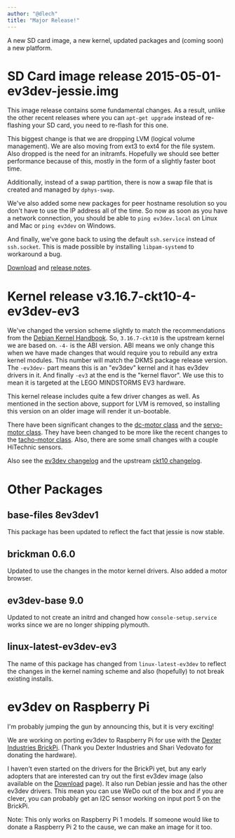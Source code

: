 ```yaml
---
author: "@dlech"
title: "Major Release!"
---
```


A new SD card image, a new kernel, updated packages and (coming soon) a new
platform.

# SD Card image release 2015-05-01-ev3dev-jessie.img

This image release contains some fundamental changes. As a result, unlike the
other recent releases where you can `apt-get upgrade` instead of re-flashing
your SD card, you need to re-flash for this one.

This biggest change is that we are dropping LVM (logical volume management).
We are also moving from ext3 to ext4 for the file system. Also dropped is the
need for an initramfs. Hopefully we should see better performance because of
this, mostly in the form of a slightly faster boot time.

Additionally, instead of a swap partition, there is now a swap file that is
created and managed by `dphys-swap`.

We've also added some new packages for peer hostname resolution so you don't
have to use the IP address all of the time. So now as soon as you have a network
connection, you should be able to `ping ev3dev.local` on Linux and Mac or
`ping ev3dev` on Windows.

And finally, we've gone back to using the default `ssh.service` instead of
`ssh.socket`. This is made possible by installing `libpam-systemd` to
workaround a bug.

[Download] and [release notes].

# Kernel release v3.16.7-ckt10-4-ev3dev-ev3

We've changed the version scheme slightly to match the recommendations from the
[Debian Kernel Handbook]. So, `3.16.7-ckt10` is the upstream kernel we are based
on. `-4-` is the ABI version. ABI means we only change this when we have made
changes that would require you to rebuild any extra kernel modules. This number
will match the DKMS package release version. The `-ev3dev-` part means this is
an "ev3dev" kernel and it has ev3dev drivers in it. And finally `-ev3` at the
end is the "kernel flavor". We use this to mean it is targeted at the LEGO
MINDSTORMS EV3 hardware.

This kernel release includes quite a few driver changes as well. As mentioned
in the section above, support for LVM is removed, so installing this version
on an older image will render it un-bootable.

There have been significant changes to the [dc-motor class] and the [servo-motor
class]. They have been changed to be more like the recent changes to the
[tacho-motor class]. Also, there are some small changes with a couple HiTechnic
sensors.

Also see the [ev3dev changelog] and the upstream [ckt10 changelog].

# Other Packages

## base-files 8ev3dev1

This package has been updated to reflect the fact that jessie is now stable.

## brickman 0.6.0

Updated to use the changes in the motor kernel drivers. Also added a motor browser.

## ev3dev-base 9.0

Updated to not create an initrd and changed how `console-setup.service` works
since we are no longer shipping plymouth.

## linux-latest-ev3dev-ev3

The name of this package has changed from `linux-latest-ev3dev` to reflect the
changes in the kernel naming scheme and also (hopefully) to not break existing
installs.

# ev3dev on Raspberry Pi

I'm probably jumping the gun by announcing this, but it is very exciting!

We are working on porting ev3dev to Raspberry Pi for use with the [Dexter Industries
BrickPi]. (Thank you Dexter Industries and Shari Vedovato for donating the hardware).

I haven't even started on the drivers for the BrickPi yet, but any early adopters
that are interested can try out the first ev3dev image (also available on the
[Download] page). It also run Debian jessie and has the other ev3dev drivers.
This mean you can use WeDo out of the box and if you are clever, you can probably
get an I2C sensor working on input port 5 on the BrickPi.

Note: This only works on Raspberry Pi 1 models. If someone would like to donate
a Raspberry Pi 2 to the cause, we can make an image for it too.

[Debian Kernel Handbook]: http://kernel-handbook.alioth.debian.org/
[Download]: https://github.com/ev3dev/ev3dev/releases/tag/ev3dev-jessie-2015-05-01
[release notes]: https://github.com/ev3dev/ev3dev/blob/ev3dev-jessie/release-notes/ev3dev-jessie-2015-05-01.img-release-notes.md
[dc-motor class]: /docs/drivers/dc-motor-class/
[servo-motor class]: /docs/drivers/servo-motor-class/
[tacho-motor class]: /docs/drivers/tacho-motor-class/
[ev3dev changelog]: https://github.com/ev3dev/ev3dev-kpkg/blob/ev3dev-jessie/ev3dev-ev3/changelog
[ckt10 changelog]: https://lists.ubuntu.com/archives/kernel-team/2015-April/056345.html
[Dexter Industries BrickPi]: http://www.dexterindustries.com/BrickPi/

